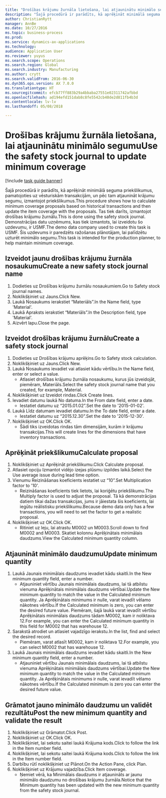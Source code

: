 ```yaml
--- 
title: "Drošības krājumu žurnāla lietošana, lai atjauninātu minimālo segumu"
description: "Šajā procedūrā ir parādīts, kā aprēķināt minimālā seguma priekšlikumus, pamatojoties uz vēsturiskām transakcijām, un pēc tam atjaunināt krājumu segumu, izmantojot priekšlikumus."
author: ChristianRytt
manager: AnnBe
ms.date: 10/27/2016
ms.topic: business-process
ms.prod: 
ms.service: dynamics-ax-applications
ms.technology: 
audience: Application User
ms.reviewer: yuyus
ms.search.scope: Operations
ms.search.region: Global
ms.search.industry: Manufacturing
ms.author: crytt
ms.search.validFrom: 2016-06-30
ms.dyn365.ops.version: AX 7.0.0
ms.translationtype: HT
ms.sourcegitcommit: efcb77ff883b29a4bbaba27551e02311742afbbd
ms.openlocfilehash: ad194efd151dab8c8fe5542cb40de2d811fb4b3d
ms.contentlocale: lv-lv
ms.lasthandoff: 05/08/2018

---
```

# <a name="use-the-safety-stock-journal-to-update-minimum-coverage"></a><span data-ttu-id="4023a-103">Drošības krājumu žurnāla lietošana, lai atjauninātu minimālo segumu</span><span class="sxs-lookup"><span data-stu-id="4023a-103">Use the safety stock journal to update minimum coverage</span></span>

[!include [task guide banner](../../includes/task-guide-banner.md)]

<span data-ttu-id="4023a-104">Šajā procedūrā ir parādīts, kā aprēķināt minimālā seguma priekšlikumus, pamatojoties uz vēsturiskām transakcijām, un pēc tam atjaunināt krājumu segumu, izmantojot priekšlikumus.</span><span class="sxs-lookup"><span data-stu-id="4023a-104">This procedure shows how to calculate minimum coverage proposals based on historical transactions and then update the item coverage with the proposals.</span></span> <span data-ttu-id="4023a-105">Tas tiek darīts, izmantojot drošības krājumu žurnālu.</span><span class="sxs-lookup"><span data-stu-id="4023a-105">This is done using the safety stock journal.</span></span> <span data-ttu-id="4023a-106">Demonstrācijas datu uzņēmums, kas tiek izmantots, lai izveidotu šo uzdevumu, ir USMF.</span><span class="sxs-lookup"><span data-stu-id="4023a-106">The demo data company used to create this task is USMF.</span></span> <span data-ttu-id="4023a-107">Šis uzdevums ir paredzēts ražošanas plānotājam, lai palīdzētu uzturēt minimālo segumu.</span><span class="sxs-lookup"><span data-stu-id="4023a-107">This task is intended for the production planner, to help maintain minimum coverage.</span></span>


## <a name="create-a-new-safety-stock-journal-name"></a><span data-ttu-id="4023a-108">Izveidot jaunu drošības krājumu žurnāla nosaukumu</span><span class="sxs-lookup"><span data-stu-id="4023a-108">Create a new safety stock journal name</span></span>
1. <span data-ttu-id="4023a-109">Dodieties uz Drošības krājumu žurnālu nosaukumiem.</span><span class="sxs-lookup"><span data-stu-id="4023a-109">Go to Safety stock journal names.</span></span>
2. <span data-ttu-id="4023a-110">Noklikšķiniet uz Jauns.</span><span class="sxs-lookup"><span data-stu-id="4023a-110">Click New.</span></span>
3. <span data-ttu-id="4023a-111">Laukā Nosaukums ierakstiet “Materiāls”.</span><span class="sxs-lookup"><span data-stu-id="4023a-111">In the Name field, type 'Material'.</span></span>
4. <span data-ttu-id="4023a-112">Laukā Apraksts ierakstiet “Materiāls”.</span><span class="sxs-lookup"><span data-stu-id="4023a-112">In the Description field, type 'Material'.</span></span>
5. <span data-ttu-id="4023a-113">Aizvērt lapu.</span><span class="sxs-lookup"><span data-stu-id="4023a-113">Close the page.</span></span>

## <a name="create-a-safety-stock-journal"></a><span data-ttu-id="4023a-114">Izveidot drošības krājumu žurnālu</span><span class="sxs-lookup"><span data-stu-id="4023a-114">Create a safety stock journal</span></span>
1. <span data-ttu-id="4023a-115">Dodieties uz Drošības krājumu aprēķins.</span><span class="sxs-lookup"><span data-stu-id="4023a-115">Go to Safety stock calculation.</span></span>
2. <span data-ttu-id="4023a-116">Noklikšķiniet uz Jauns.</span><span class="sxs-lookup"><span data-stu-id="4023a-116">Click New.</span></span>
3. <span data-ttu-id="4023a-117">Laukā Nosaukums ievadiet vai atlasiet kādu vērtību.</span><span class="sxs-lookup"><span data-stu-id="4023a-117">In the Name field, enter or select a value.</span></span>
    * <span data-ttu-id="4023a-118">Atlasiet drošības krājumu žurnāla nosaukumu, kurus jūs izveidojāt, piemēram, Materiāls.</span><span class="sxs-lookup"><span data-stu-id="4023a-118">Select the safety stock journal name that you created, for example, Material.</span></span>  
4. <span data-ttu-id="4023a-119">Noklikšķiniet uz Izveidot rindas.</span><span class="sxs-lookup"><span data-stu-id="4023a-119">Click Create lines.</span></span>
5. <span data-ttu-id="4023a-120">Ievadiet datumu laukā No datuma.</span><span class="sxs-lookup"><span data-stu-id="4023a-120">In the From date field, enter a date.</span></span>
    * <span data-ttu-id="4023a-121">Iestatiet datumu uz “2015.01.02”.</span><span class="sxs-lookup"><span data-stu-id="4023a-121">Set the date to '2015-01-02'.</span></span>  
6. <span data-ttu-id="4023a-122">Laukā Līdz datumam ievadiet datumu.</span><span class="sxs-lookup"><span data-stu-id="4023a-122">In the To date field, enter a date.</span></span>
    * <span data-ttu-id="4023a-123">Iestatiet datumu uz “2015.12.30”.</span><span class="sxs-lookup"><span data-stu-id="4023a-123">Set the date to '2015-12-30'.</span></span>  
7. <span data-ttu-id="4023a-124">Noklikšķiniet uz OK.</span><span class="sxs-lookup"><span data-stu-id="4023a-124">Click OK.</span></span>
    * <span data-ttu-id="4023a-125">Šādi tiks izveidotas rindas tām dimensijām, kurām ir krājumu transakcijas.</span><span class="sxs-lookup"><span data-stu-id="4023a-125">This will create lines for the dimensions that have inventory transactions.</span></span>  

## <a name="calculate-proposal"></a><span data-ttu-id="4023a-126">Aprēķināt priekšlikumu</span><span class="sxs-lookup"><span data-stu-id="4023a-126">Calculate proposal</span></span>
1. <span data-ttu-id="4023a-127">Noklikšķiniet uz Aprēķināt priekšlikumu.</span><span class="sxs-lookup"><span data-stu-id="4023a-127">Click Calculate proposal.</span></span>
2. <span data-ttu-id="4023a-128">Atlasiet opciju Izmantot vidējo izejas plūsmu izpildes laikā.</span><span class="sxs-lookup"><span data-stu-id="4023a-128">Select the Use average issue during lead time option.</span></span>
3. <span data-ttu-id="4023a-129">Vienumu Reizināšanas koeficients iestatiet uz “10”.</span><span class="sxs-lookup"><span data-stu-id="4023a-129">Set Multiplication factor to '10'.</span></span>
    * <span data-ttu-id="4023a-130">Reizināšanas koeficients tiek lietots, lai koriģētu priekšlikumu.</span><span class="sxs-lookup"><span data-stu-id="4023a-130">The Multiply factor is used to adjust the proposal.</span></span> <span data-ttu-id="4023a-131">Tā kā demonstrācijas datiem tikai dažas transakcijas, jums ir jāiestata šis koeficients, lai iegūtu reālistisku priekšlikumu.</span><span class="sxs-lookup"><span data-stu-id="4023a-131">Because demo data only has a few transactions, you will need to set the factor to get a realistic proposal.</span></span>  
4. <span data-ttu-id="4023a-132">Noklikšķiniet uz OK.</span><span class="sxs-lookup"><span data-stu-id="4023a-132">Click OK.</span></span>
    * <span data-ttu-id="4023a-133">Ritiniet uz leju, lai atrastu M0002 un M0003.</span><span class="sxs-lookup"><span data-stu-id="4023a-133">Scroll down to find M0002 and M0003.</span></span> <span data-ttu-id="4023a-134">Skatiet kolonnu Aprēķinātais minimālais daudzums.</span><span class="sxs-lookup"><span data-stu-id="4023a-134">View the Calculated minimum quantity column.</span></span>   

## <a name="update-minimum-quantity"></a><span data-ttu-id="4023a-135">Atjaunināt minimālo daudzumu</span><span class="sxs-lookup"><span data-stu-id="4023a-135">Update minimum quantity</span></span>
1. <span data-ttu-id="4023a-136">Laukā Jaunais minimālais daudzums ievadiet kādu skaitli.</span><span class="sxs-lookup"><span data-stu-id="4023a-136">In the New minimum quantity field, enter a number.</span></span>
    * <span data-ttu-id="4023a-137">Atjauniniet vērtību Jaunais minimālais daudzums, lai tā atbilstu vienuma Aprēķinātais minimālais daudzums vērtībai.</span><span class="sxs-lookup"><span data-stu-id="4023a-137">Update the New minimum quantity to match the value in the Calculated minimum quantity.</span></span> <span data-ttu-id="4023a-138">Ja Aprēķinātais minimums ir nulle, varat ievadīt vēlamo nākotnes vērtību.</span><span class="sxs-lookup"><span data-stu-id="4023a-138">If the Calculated minimum is zero,  you can enter the desired future value.</span></span> <span data-ttu-id="4023a-139">Piemēram, šajā laukā varat ievadīt vērtību Aprēķinātais minimālais daudzums tādam M0002, kam ir noliktava 12.</span><span class="sxs-lookup"><span data-stu-id="4023a-139">For example, you can enter the Calculated minimum quantity in this field for M0002 that has warehouse 12.</span></span>  
2. <span data-ttu-id="4023a-140">Sarakstā atrodiet un atlasiet vajadzīgo ierakstu.</span><span class="sxs-lookup"><span data-stu-id="4023a-140">In the list, find and select the desired record.</span></span>
    * <span data-ttu-id="4023a-141">Piemēram, varat atlasīt M0002, kam ir noliktava 12.</span><span class="sxs-lookup"><span data-stu-id="4023a-141">For example, you can select M0002 that has warehouse 12.</span></span>  
3. <span data-ttu-id="4023a-142">Laukā Jaunais minimālais daudzums ievadiet kādu skaitli.</span><span class="sxs-lookup"><span data-stu-id="4023a-142">In the New minimum quantity field, enter a number.</span></span>
    * <span data-ttu-id="4023a-143">Atjauniniet vērtību Jaunais minimālais daudzums, lai tā atbilstu vienuma Aprēķinātais minimālais daudzums vērtībai.</span><span class="sxs-lookup"><span data-stu-id="4023a-143">Update the New minimum quantity to match the value in the Calculated minimum quantity.</span></span> <span data-ttu-id="4023a-144">Ja Aprēķinātais minimums ir nulle, varat ievadīt vēlamo nākotnes vērtību.</span><span class="sxs-lookup"><span data-stu-id="4023a-144">If the Calculated minimum is zero you can enter the desired future value.</span></span>  

## <a name="post-the-new-minimum-quantity-and-validate-the-result"></a><span data-ttu-id="4023a-145">Grāmatot jauno minimālo daudzumu un validēt rezultātu</span><span class="sxs-lookup"><span data-stu-id="4023a-145">Post the new minimum quantity and validate the result</span></span>
1. <span data-ttu-id="4023a-146">Noklikšķiniet uz Grāmatot.</span><span class="sxs-lookup"><span data-stu-id="4023a-146">Click Post.</span></span>
2. <span data-ttu-id="4023a-147">Noklikšķiniet uz OK.</span><span class="sxs-lookup"><span data-stu-id="4023a-147">Click OK.</span></span>
3. <span data-ttu-id="4023a-148">Noklikšķiniet, lai sekotu saitei laukā Krājuma kods.</span><span class="sxs-lookup"><span data-stu-id="4023a-148">Click to follow the link in the Item number field.</span></span>
4. <span data-ttu-id="4023a-149">Noklikšķiniet, lai sekotu saitei laukā Krājuma kods.</span><span class="sxs-lookup"><span data-stu-id="4023a-149">Click to follow the link in the Item number field.</span></span>
5. <span data-ttu-id="4023a-150">Darbību rūtī noklikšķiniet uz Plānot.</span><span class="sxs-lookup"><span data-stu-id="4023a-150">On the Action Pane, click Plan.</span></span>
6. <span data-ttu-id="4023a-151">Noklikšķiniet uz Krājumu vajadzība.</span><span class="sxs-lookup"><span data-stu-id="4023a-151">Click Item coverage.</span></span>
    * <span data-ttu-id="4023a-152">Ņemiet vērā, ka Minimālais daudzums ir atjaunināts ar jaunu minimālo daudzumu no drošības krājumu žurnāla.</span><span class="sxs-lookup"><span data-stu-id="4023a-152">Notice that the Minimum quantity has been updated with the new minimum quantity from the safety stock journal.</span></span>  


